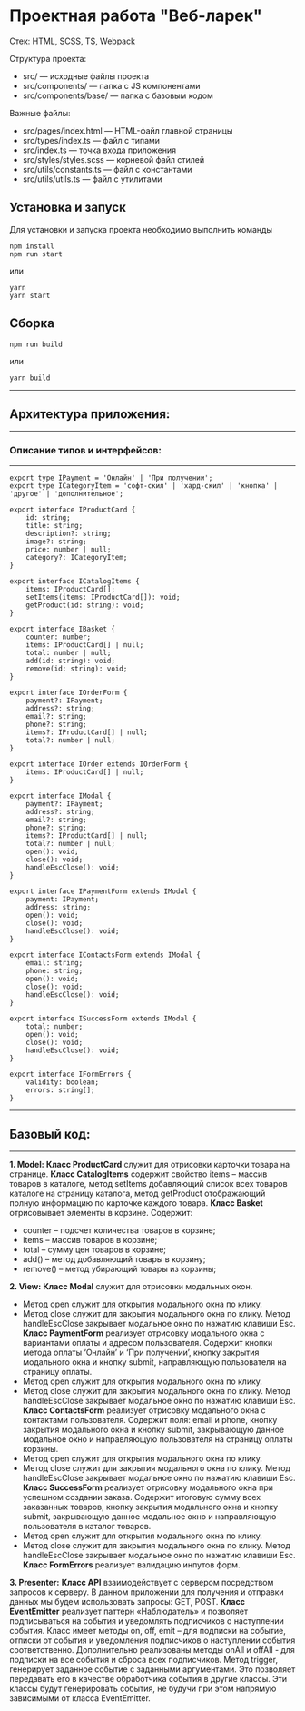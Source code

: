 # Проектная работа "Веб-ларек"

Стек: HTML, SCSS, TS, Webpack

Структура проекта:
- src/ — исходные файлы проекта
- src/components/ — папка с JS компонентами
- src/components/base/ — папка с базовым кодом

Важные файлы:
- src/pages/index.html — HTML-файл главной страницы
- src/types/index.ts — файл с типами
- src/index.ts — точка входа приложения
- src/styles/styles.scss — корневой файл стилей
- src/utils/constants.ts — файл с константами
- src/utils/utils.ts — файл с утилитами

## Установка и запуск
Для установки и запуска проекта необходимо выполнить команды

```
npm install
npm run start
```

или

```
yarn
yarn start
```
## Сборка

```
npm run build
```

или

```
yarn build
```

____
## Архитектура приложения:
_____


### Описание типов и интерфейсов:
____

```
export type IPayment = 'Онлайн' | 'При получении';
export type ICategoryItem = 'софт-скил' | 'хард-скил' | 'кнопка' | 'другое' | 'дополнительное';

export interface IProductCard {
    id: string;
    title: string;
    description?: string;
    image?: string;
    price: number | null;
    category?: ICategoryItem;
}

export interface ICatalogItems {
    items: IProductCard[];
    setItems(items: IProductCard[]): void;
    getProduct(id: string): void;
}

export interface IBasket {
    counter: number;
    items: IProductCard[] | null;
    total: number | null;
    add(id: string): void;
    remove(id: string): void;
}

export interface IOrderForm {
    payment?: IPayment;
    address?: string;
    email?: string;
    phone?: string;
    items?: IProductCard[] | null;
    total?: number | null;
}

export interface IOrder extends IOrderForm {
    items: IProductCard[] | null;
}

export interface IModal {
    payment?: IPayment;
    address?: string;
    email?: string;
    phone?: string;
    items?: IProductCard[] | null;
    total?: number | null;
    open(): void;
    close(): void;
    handleEscClose(): void;
}

export interface IPaymentForm extends IModal {
    payment: IPayment;
    address: string;
    open(): void;
    close(): void;
    handleEscClose(): void;
}

export interface IContactsForm extends IModal {
    email: string;
    phone: string;
    open(): void;
    close(): void;
    handleEscClose(): void;
}

export interface ISuccessForm extends IModal {
    total: number;
    open(): void;
    close(): void;
    handleEscClose(): void;
}

export interface IFormErrors {
    validity: boolean;
    errors: string[];
}
```

_______
## Базовый код:
______
**1. Model:**
__Класс ProductCard__ служит для отрисовки карточки товара на странице.
__Класс CatalogItems__ содержит свойство items – массив товаров в каталоге, метод setItems добавляющий список всех товаров каталоге на страницу каталога, метод getProduct отображающий полную информацию по карточке каждого товара.
__Класс Basket__ отрисовывает элементы в корзине. Содержит: 
   - counter – подсчет количества товаров в корзине;
   - items – массив товаров в корзине;
   - total – сумму цен товаров в корзине;
   - add() – метод добавляющий товары в корзину;
   - remove() – метод убирающий товары из корзины;

**2. View:**
__Класс Modal__ служит для отрисовки модальных окон.
   - Метод open служит для открытия модального окна по клику.
   - Метод close служит для закрытия модального окна по клику. Метод handleEscClose закрывает модальное окно по нажатию клавиши Esc.
__Класс PaymentForm__ реализует отрисовку модального окна с вариантами оплаты и адресом пользователя. Содержит кнопки метода оплаты ‘Онлайн’ и ‘При получении’, кнопку закрытия модального окна и кнопку submit, направляющую пользователя на страницу оплаты.
   - Метод open служит для открытия модального окна по клику.
   - Метод close служит для закрытия модального окна по клику. Метод handleEscClose закрывает модальное окно по нажатию клавиши Esc.
__Класс ContactsForm__ реализует отрисовку модального окна с контактами пользователя. Содержит поля: email и phone, кнопку закрытия модального окна и кнопку submit, закрывающую данное модальное окно и направляющую пользователя на страницу оплаты корзины.
   - Метод open служит для открытия модального окна по клику.
   - Метод close служит для закрытия модального окна по клику. Метод handleEscClose закрывает модальное окно по нажатию клавиши Esc.
__Класс SuccessForm__ реализует отрисовку модального окна при успешном создании заказа. Содержит итоговую сумму всех заказанных товаров, кнопку закрытия модального окна и кнопку submit, закрывающую данное модальное окно и направляющую пользователя в каталог товаров.
   - Метод open служит для открытия модального окна по клику.
   - Метод close служит для закрытия модального окна по клику. Метод handleEscClose закрывает модальное окно по нажатию клавиши Esc.
__Класс FormErrors__ реализует валидацию инпутов форм.

**3. Presenter:**
 __Класс API__ взаимодействует с сервером посредством запросов к серверу. В данном приложении для получения и отправки данных мы будем использовать запросы: GET, POST.
 __Класс EventEmitter__ реализует паттерн «Наблюдатель» и позволяет подписываться на события и уведомлять подписчиков о наступлении события. Класс имеет методы on, off, emit – для подписки на событие, отписки от события и уведомления подписчиков о наступлении события соответственно. Дополнительно реализованы методы onAll и offAll - для подписки на все события и сброса всех подписчиков. Метод trigger, генерирует заданное событие с заданными аргументами. Это позволяет передавать его в качестве обработчика события в другие классы. Эти классы будут генерировать события, не будучи при этом напрямую зависимыми от класса EventEmitter.
